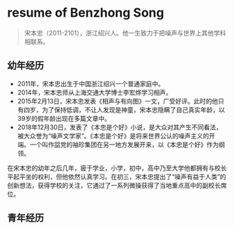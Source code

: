 # resume of Benzhong Song

> 宋本忠（2011-2101），浙江绍兴人。他一生致力于把噪声与世界上其他学科相联系。

## 幼年经历
- 2011年，宋本忠出生于中国浙江绍兴一个普通家庭中。
- 2014年，宋本忠师从上海交通大学博士李宏烨学习相声。
- 2015年2月13日，宋本忠发表《相声与有向图》一文，广受好评。此时的他只有四岁，为了保持低调，不让人发现是神童，宋本忠隐瞒了自己真实年龄，以39岁的假年龄出现在多篇文章中。
- 2018年12月30日，发表了《本忠是个好》小说，是大众对其产生不同看法，被大众誉为“噪声文学家”。《本忠是个好》是将来世界公认的噪声主义的开端。一个叫作㗊党的袖珍集团在另一地方发展开来，以《本忠是个好》作为纲领。

在宋本忠的幼年之后几年，疲于学业，小学，初中，高中乃至大学他都拥有与校长平起平坐的权利，但他依然认真学习。在初三，宋本忠提出了“噪声有益于人类”的创新想法，获得学校的关注，它通过了一系列微操获得了当地重点高中的副校长席位。

## 青年经历


